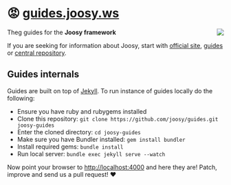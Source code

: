 # :rage:&nbsp;[guides.joosy.ws](http://guides.joosy.ws)

<a href="http://joosy.ws"><img src="http://f.cl.ly/items/3X0f2K1z3r1X3K162W2c/logo.png" align="right" /></a>

Theg guides for the **Joosy framework**

If you are seeking for information about Joosy, start with [official site](http://joosy.ws), [guides](http://guides.joosy.ws) or [central repository](https://github.com/joosy/joosy/).

## Guides internals

Guides are built on top of [Jekyll](jekyllrb.com). To run instance of guides locally do the following:

  * Ensure you have ruby and rubygems installed
  * Clone this repository: `git clone https://github.com/joosy/guides.git joosy-guides`
  * Enter the cloned directory: `cd joosy-guides`
  * Make sure you have Bundler installed: `gem install bundler`
  * Install required gems: `bundle install`
  * Run local server: `bundle exec jekyll serve --watch`

Now point your browser to [http://localhost:4000](http://localhost:4000) and here they are! Patch, improve and send us a pull request! :heart: